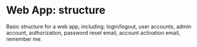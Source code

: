 # Web App: structure

Basic structure for a web app, including: 
login/logout, user accounts, admin account, authorization, password reset email, 
account activation email, remember me.

